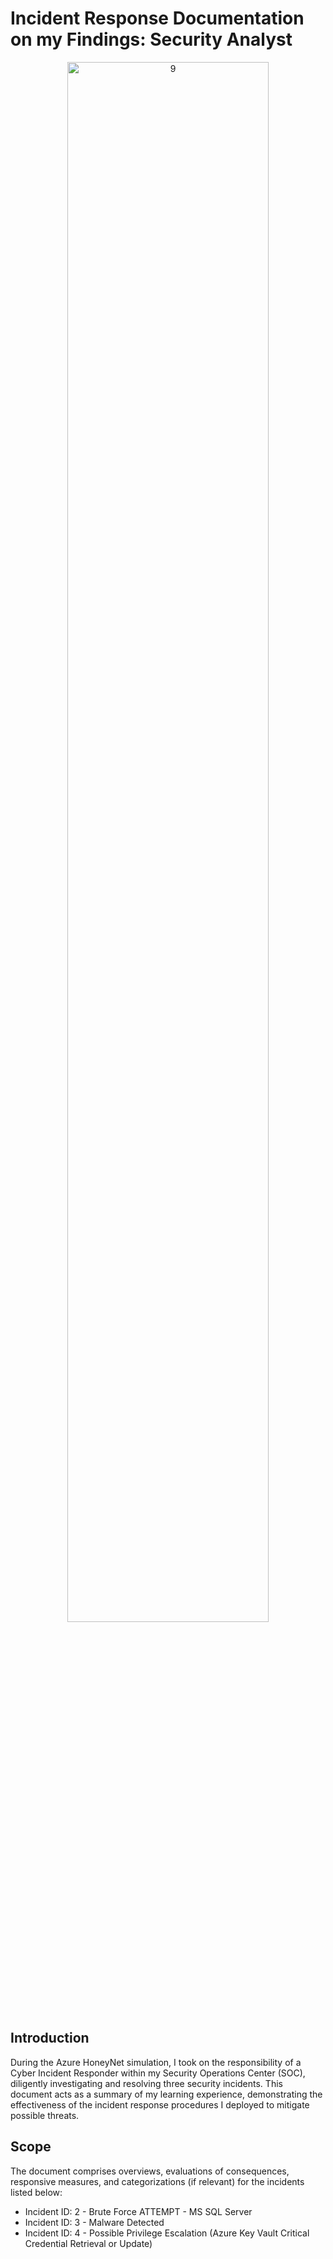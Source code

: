 # Incident Response Documentation on my Findings: Security Analyst

<p align="center">
<img src="https://github.com/Ishanveer-Gill/Incident-Response-Documentation-on-Discoveries-Security-Analyst/assets/66128498/c5fb4e1e-646b-4807-a8fa-ada5a941b3ba" height="80%" width="80%" alt="9"/><br />

## Introduction
During the Azure HoneyNet simulation, I took on the responsibility of a Cyber Incident Responder within my Security Operations Center (SOC), diligently investigating and resolving three security incidents. This document acts as a summary of my learning experience, demonstrating the effectiveness of the incident response procedures I deployed to mitigate possible threats.

## Scope
The document comprises overviews, evaluations of consequences, responsive measures, and categorizations (if relevant) for the incidents listed below:
- Incident ID: 2 - Brute Force ATTEMPT - MS SQL Server
- Incident ID: 3 - Malware Detected
- Incident ID: 4 - Possible Privilege Escalation (Azure Key Vault Critical Credential Retrieval or Update)



